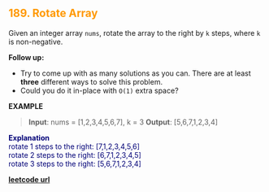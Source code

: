 <h2 style="color:#F90;">189. Rotate Array</h2>

Given an integer array `nums`, rotate the array to the right by `k` steps, where `k` is non-negative.

**Follow up:**
* Try to come up with as many solutions as you can. There are at least **three** different ways to solve this problem.
* Could you do it in-place with `O(1)` extra space?

**EXAMPLE**
>**Input**: nums = [1,2,3,4,5,6,7], k = 3
**Output**: [5,6,7,1,2,3,4]
<p style="color:#007;">
<b>Explanation</b><br>
rotate 1 steps to the right: [7,1,2,3,4,5,6]<br>
rotate 2 steps to the right: [6,7,1,2,3,4,5]<br>
rotate 3 steps to the right: [5,6,7,1,2,3,4]
</p>

**[leetcode url](https://leetcode.com/problems/rotate-array/description)**